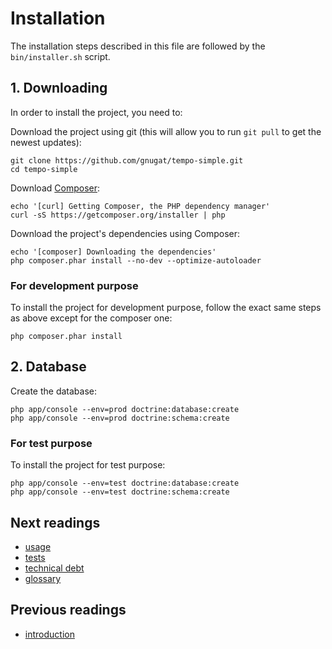 # Installation

The installation steps described in this file are followed by the
`bin/installer.sh` script.

## 1. Downloading

In order to install the project, you need to:

Download the project using git (this will allow you to run `git pull` to get the
newest updates):

    git clone https://github.com/gnugat/tempo-simple.git
    cd tempo-simple

Download [Composer](http://getcomposer.org/):

    echo '[curl] Getting Composer, the PHP dependency manager'
    curl -sS https://getcomposer.org/installer | php

Download the project's dependencies using Composer:

    echo '[composer] Downloading the dependencies'
    php composer.phar install --no-dev --optimize-autoloader

### For development purpose

To install the project for development purpose, follow the exact same steps
as above except for the composer one:

    php composer.phar install

## 2. Database

Create the database:

    php app/console --env=prod doctrine:database:create
    php app/console --env=prod doctrine:schema:create

### For test purpose

To install the project for test purpose:

    php app/console --env=test doctrine:database:create
    php app/console --env=test doctrine:schema:create

## Next readings

* [usage](03-usage.md)
* [tests](04-tests.md)
* [technical debt](05-technical-debt.md)
* [glossary](06-glossary.md)

## Previous readings

* [introduction](01-introduction.md)
